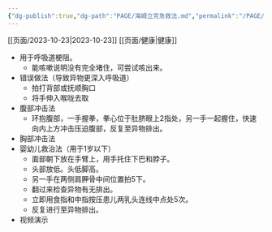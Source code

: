 ```yaml
---
{"dg-publish":true,"dg-path":"PAGE/海姆立克急救法.md","permalink":"/PAGE/海姆立克急救法/","noteIcon":"1","created":"2023-11-15T17:09:25.000+08:00"}
---
```


[[页面/2023-10-23\|2023-10-23]] [[页面/健康\|健康]]
- 用于呼吸道梗阻。
	- 能咳嗽说明没有完全堵住，可尝试咳出来。
- 错误做法（导致异物更深入呼吸道）
	- 拍打背部或抚顺胸口
	- 将手伸入喉咙去取
- 腹部冲击法
	- 环抱腹部，一手握拳，拳心位于肚脐眼上2指处，另一手一起握住，快速向内上方冲击压迫腹部，反复至异物排出。
- 胸部冲击法
- 婴幼儿救治法（用于1岁以下）
	- 面部朝下放在手臂上，用手托住下巴和脖子。
	- 头部放低。头低脚高。
	- 另一手在两侧肩胛骨中间位置拍5下。
	- 翻过来检查异物有无排出。
	- 立即用食指和中指按压患儿两乳头连线中点处5次。
	- 反复进行至异物排出。
- 视频演示
	<div class="s-player-video-parent" id="videoContainer"><video vid="main" src="https://medical-cms.cdn.bcebos.com/video/video_16444798680122HsmFTQo.mp4" controls="" height="100%" autoplay="none" class="s-player-video" webkit-playsinline="true" x-webkit-airplay="true" playsinline="true" poster="https://medical-cms.cdn.bcebos.com/pic/pic_1644479880003yc14JEQp.png"></video></div>